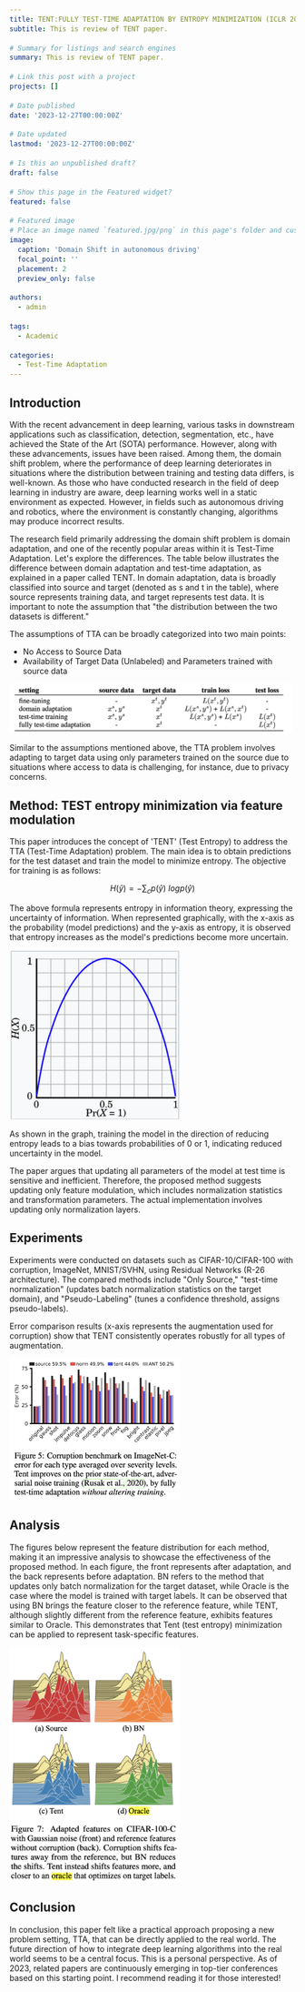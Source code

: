 ```yaml
---
title: TENT:FULLY TEST-TIME ADAPTATION BY ENTROPY MINIMIZATION (ICLR 2021)
subtitle: This is review of TENT paper. 

# Summary for listings and search engines
summary: This is review of TENT paper.

# Link this post with a project
projects: []

# Date published
date: '2023-12-27T00:00:00Z'

# Date updated
lastmod: '2023-12-27T00:00:00Z'

# Is this an unpublished draft?
draft: false

# Show this page in the Featured widget?
featured: false

# Featured image
# Place an image named `featured.jpg/png` in this page's folder and customize its options here.
image:
  caption: 'Domain Shift in autonomous driving'
  focal_point: ''
  placement: 2
  preview_only: false

authors:
  - admin

tags:
  - Academic

categories:
  - Test-Time Adaptation
---
```


## Introduction
With the recent advancement in deep learning, various tasks in downstream applications such as classification, detection, segmentation, etc., have achieved the State of the Art (SOTA) performance. However, along with these advancements, issues have been raised. Among them, the domain shift problem, where the performance of deep learning deteriorates in situations where the distribution between training and testing data differs, is well-known. As those who have conducted research in the field of deep learning in industry are aware, deep learning works well in a static environment as expected. However, in fields such as autonomous driving and robotics, where the environment is constantly changing, algorithms may produce incorrect results.

The research field primarily addressing the domain shift problem is domain adaptation, and one of the recently popular areas within it is Test-Time Adaptation. Let's explore the differences. The table below illustrates the difference between domain adaptation and test-time adaptation, as explained in a paper called TENT. In domain adaptation, data is broadly classified into source and target (denoted as s and t in the table), where source represents training data, and target represents test data. It is important to note the assumption that "the distribution between the two datasets is different."

The assumptions of TTA can be broadly categorized into two main points:
- No Access to Source Data
- Availability of Target Data (Unlabeled) and Parameters trained with source data

 <img src="settings.png" alt="setting" width="500"/>

 Similar to the assumptions mentioned above, the TTA problem involves adapting to target data using only parameters trained on the source due to situations where access to data is challenging, for instance, due to privacy concerns.


## Method: TEST entropy minimization via feature modulation

This paper introduces the concept of 'TENT' (Test Entropy) to address the TTA (Test-Time Adaptation) problem. The main idea is to obtain predictions for the test dataset and train the model to minimize entropy. The objective for training is as follows:


$$H(\hat{y})=-\sum_{c}p(\hat{y}) \ logp(\hat{y})$$


The above formula represents entropy in information theory, expressing the uncertainty of information. When represented graphically, with the x-axis as the probability (model predictions) and the y-axis as entropy, it is observed that entropy increases as the model's predictions become more uncertain.

 <img src="entorpy.png" alt="entropy graph" width="300"/>

As shown in the graph, training the model in the direction of reducing entropy leads to a bias towards probabilities of 0 or 1, indicating reduced uncertainty in the model.

The paper argues that updating all parameters of the model at test time is sensitive and inefficient. Therefore, the proposed method suggests updating only feature modulation, which includes normalization statistics and transformation parameters. The actual implementation involves updating only normalization layers.

## Experiments

Experiments were conducted on datasets such as CIFAR-10/CIFAR-100 with corruption, ImageNet, MNIST/SVHN, using Residual Networks (R-26 architecture). The compared methods include "Only Source," "test-time normalization" (updates batch normalization statistics on the target domain), and "Pseudo-Labeling" (tunes a confidence threshold, assigns pseudo-labels).

Error comparison results (x-axis represents the augmentation used for corruption) show that TENT consistently operates robustly for all types of augmentation.

 <img src="exp.png" alt="experiment results" width="300"/>

## Analysis

The figures below represent the feature distribution for each method, making it an impressive analysis to showcase the effectiveness of the proposed method. In each figure, the front represents after adaptation, and the back represents before adaptation. BN refers to the method that updates only batch normalization for the target dataset, while Oracle is the case where the model is trained with target labels. It can be observed that using BN brings the feature closer to the reference feature, while TENT, although slightly different from the reference feature, exhibits features similar to Oracle. This demonstrates that Tent (test entropy) minimization can be applied to represent task-specific features.


 <img src="analysis.png" alt="analysis results" width="300"/>


## Conclusion

In conclusion, this paper felt like a practical approach proposing a new problem setting, TTA, that can be directly applied to the real world. The future direction of how to integrate deep learning algorithms into the real world seems to be a central focus. This is a personal perspective. As of 2023, related papers are continuously emerging in top-tier conferences based on this starting point. I recommend reading it for those interested!
